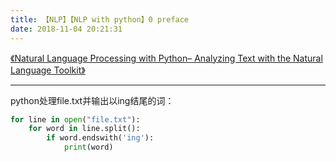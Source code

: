 ```yaml
---
title: 【NLP】【NLP with python】0 preface
date: 2018-11-04 20:21:31
---
```


[《Natural Language Processing with Python– Analyzing Text with the Natural Language Toolkit》](http://www.nltk.org/book/)  

---
   
python处理file.txt并输出以ing结尾的词：  
```python
for line in open("file.txt"):
    for word in line.split():
        if word.endswith('ing'):
            print(word)
```
